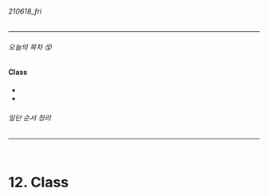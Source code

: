 ###### 210618_fri

<hr>



###### 오늘의 목차 :dizzy_face:

#### Class

- 

- 

###### 일단 순서 정리

<hr>

<br>


# 12. Class